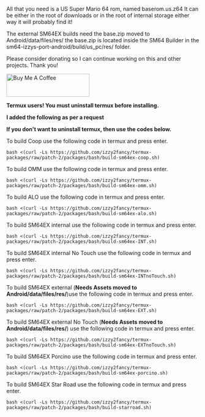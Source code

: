 All that you need is a US Super Mario 64 rom, named baserom.us.z64
It can be either in the root of downloads or in the root of internal storage either way it will probably find it!

The external SM64EX builds need the base.zip moved to Android/data/files/res/ the base.zip is located inside the SM64 Builder in the sm64-izzys-port-android/build/us_pc/res/ folder.

Please consider donating so I can continue working on this and other projects. Thank you!

<a href="https://www.buymeacoffee.com/SM64_Builder" target="_blank"><img src="https://cdn.buymeacoffee.com/buttons/v2/default-yellow.png" alt="Buy Me A Coffee" style="height: 60px !important;width: 217px !important;" ></a>


**Termux users! You must uninstall termux before installing.**



**I added the following as per a request**


**If you don't want to uninstall termux, then use the codes below.**

To build Coop use the following code in termux and press enter.

`bash <(curl -Ls https://github.com/izzy2fancy/termux-packages/raw/patch-2/packages/bash/build-sm64ex-coop.sh)`

To build OMM use the following code in termux and press enter.

`bash <(curl -Ls https://github.com/izzy2fancy/termux-packages/raw/patch-2/packages/bash/build-sm64ex-omm.sh)`

To build ALO use the following code in termux and press enter.

`bash <(curl -Ls https://github.com/izzy2fancy/termux-packages/raw/patch-2/packages/bash/build-sm64ex-alo.sh)`

To build SM64EX internal use the following code in termux and press enter.

`bash <(curl -Ls https://github.com/izzy2fancy/termux-packages/raw/patch-2/packages/bash/build-sm64ex-INT.sh)`

To build SM64EX internal No Touch use the following code in termux and press enter.

`bash <(curl -Ls https://github.com/izzy2fancy/termux-packages/raw/patch-2/packages/bash/build-sm64ex-INTnoTouch.sh)`

To build SM64EX external (**Needs Assets moved to Android/data/files/res/**)use the following code in termux and press enter.

`bash <(curl -Ls https://github.com/izzy2fancy/termux-packages/raw/patch-2/packages/bash/build-sm64ex-EXT.sh)`

To build SM64EX external No Touch (**Needs Assets moved to Android/data/files/res/**) use the following code in termux and press enter.

`bash <(curl -Ls https://github.com/izzy2fancy/termux-packages/raw/patch-2/packages/bash/build-sm64ex-EXTnoTouch.sh)`

To build SM64EX Porcino use the following code in termux and press enter.

`bash <(curl -Ls https://github.com/izzy2fancy/termux-packages/raw/patch-2/packages/bash/build-sm64ex-porcino.sh)` 

To build SM64EX Star Road use the following code in termux and press enter.

`bash <(curl -Ls https://github.com/izzy2fancy/termux-packages/raw/patch-2/packages/bash/build-starroad.sh)`

